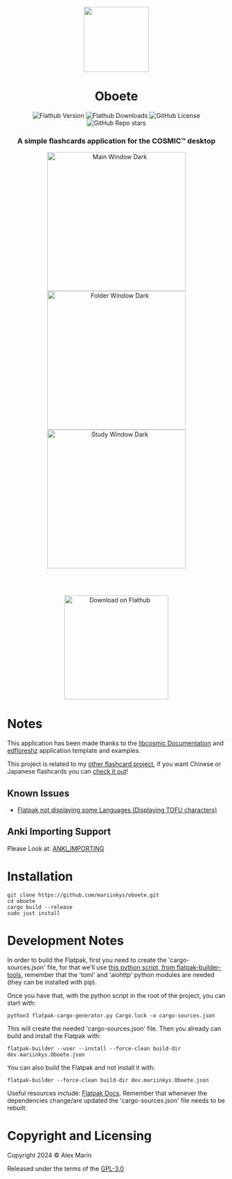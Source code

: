 <div align="center">
  <br>
  <img src="https://raw.githubusercontent.com/mariinkys/oboete/main/res/icons/hicolor/256x256/apps/dev.mariinkys.Oboete.svg" width="150" />
  <h1>Oboete</h1>

  ![Flathub Version](https://img.shields.io/flathub/v/dev.mariinkys.Oboete)
  ![Flathub Downloads](https://img.shields.io/flathub/downloads/dev.mariinkys.Oboete)
  ![GitHub License](https://img.shields.io/github/license/mariinkys/oboete)
  ![GitHub Repo stars](https://img.shields.io/github/stars/mariinkys/Oboete)


  <h3>A simple flashcards application for the COSMIC™ desktop</h3>

  <img alt="Main Window Dark" width="320" src="https://raw.githubusercontent.com/mariinkys/oboete/main/res/screenshots/main-dark.png"/>
  <img alt="Folder Window Dark" width="320" src="https://raw.githubusercontent.com/mariinkys/oboete/main/res/screenshots/folder-inside-dark.png"/>
  <img alt="Study Window Dark" width="320" src="https://raw.githubusercontent.com/mariinkys/oboete/main/res/screenshots/study-dark.png"/>

  <br><br>

  <a href="https://flathub.org/apps/dev.mariinkys.Oboete">
    <img width='240' alt='Download on Flathub' src='https://flathub.org/api/badge?locale=en'/>
  </a>
</div>

# Notes

This application has been made thanks to the [libcosmic Documentation](https://pop-os.github.io/libcosmic/cosmic/) and [edfloreshz](https://github.com/edfloreshz) application template and examples.

This project is related to my [other flashcard project](https://github.com/mariinkys/delphinus_flashcards), if you want Chinese or Japanese flashcards you can [check it out](https://github.com/mariinkys/delphinus_flashcards)!

## Known Issues

- [Flatpak not displaying some Languages (Displaying TOFU characters)](https://github.com/mariinkys/oboete/issues/4)

## Anki Importing Support

Please Look at: [ANKI_IMPORTING](https://github.com/mariinkys/oboete/blob/main/info/ANKI_IMPORTING.md)

# Installation
```
git clone https://github.com/mariinkys/oboete.git
cd oboete
cargo build --release
sudo just install
```

# Development Notes
In order to build the Flatpak, first you need to create the 'cargo-sources.json' file, for that we'll use [this python script, from flatpak-builder-tools](https://github.com/flatpak/flatpak-builder-tools/tree/master/cargo), remember that the 'toml' and 'aiohttp' python modules are needed (they can be installed with pip).

Once you have that, with the python script in the root of the project, you can start with:
```
python3 flatpak-cargo-generator.py Cargo.lock -o cargo-sources.json
```
This will create the needed 'cargo-sources.json' file. 
Then you already can build and install the Flatpak with:
```
flatpak-builder --user --install --force-clean build-dir dev.mariinkys.Oboete.json
```
You can also build the Flatpak and not install it with:
```
flatpak-builder --force-clean build-dir dev.mariinkys.Oboete.json
```
Useful resources include:
[Flatpak Docs](https://docs.flatpak.org/en/latest/first-build.html). Remember that whenever the dependencies change/are updated the 'cargo-sources.json' file needs to be rebuilt.

# Copyright and Licensing

Copyright 2024 © Alex Marín

Released under the terms of the [GPL-3.0](https://github.com/mariinkys/oboete/blob/main/LICENSE)

